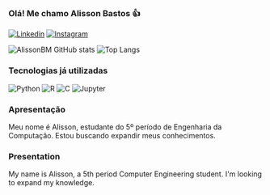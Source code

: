 ### Olá! Me chamo Alisson Bastos 👍

[![Linkedin](https://img.shields.io/badge/LinkedIn-0077B5?style=for-the-badge&logo=linkedin&logoColor=white)](https://www.linkedin.com/in/alisson-bastos-maciel-767030255/)
[![Instagram](https://img.shields.io/badge/Instagram-E4405F?style=for-the-badge&logo=instagram&logoColor=white)](https://www.instagram.com/_alissonbm_?igsh=MXE0MDJ4Y3ljY2o5aw==)

![AlissonBM GitHub stats](https://github-readme-stats.vercel.app/api?username=AlissonBM&hide=contribs,prs&show_icons=true&theme=dark&bg_color=00000000)
![Top Langs](https://github-readme-stats.vercel.app/api/top-langs/?username=AlissonBM&layout=compact&show_icons=true&theme=dark&bg_color=00000000)

### Tecnologias já utilizadas
![Python](https://img.shields.io/badge/Python-3776AB?style=for-the-badge&logo=python&logoColor=white)
![R](https://img.shields.io/badge/R-276DC3?style=for-the-badge&logo=r&logoColor=white)
![C](https://img.shields.io/badge/C-00599C?style=for-the-badge&logo=c&logoColor=white)
![Jupyter]([https://img.shields.io/badge/C-00599C?style=for-the-badge&logo=c&logoColor=white](https://img.shields.io/badge/Made%20with-Jupyter-orange?style=for-the-badge&logo=Jupyter))


### Apresentação
Meu nome é Alisson, estudante do 5º período de Engenharia da Computação. Estou buscando expandir meus
conhecimentos.

### Presentation
My name is Alisson, a 5th period Computer Engineering student. I'm looking to expand my
knowledge.
